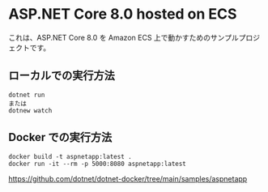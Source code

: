 # ASP.NET Core 8.0 hosted on ECS

これは、ASP.NET Core 8.0 を Amazon ECS 上で動かすためのサンプルプロジェクトです。

## ローカルでの実行方法

```
dotnet run
または
dotnew watch
```

## Docker での実行方法

```
docker build -t aspnetapp:latest .
docker run -it --rm -p 5000:8080 aspnetapp:latest
```

https://github.com/dotnet/dotnet-docker/tree/main/samples/aspnetapp
